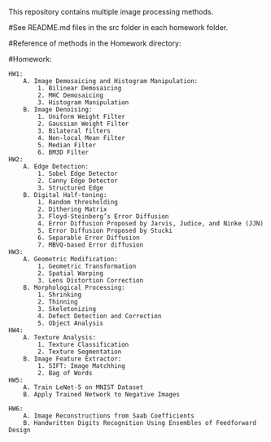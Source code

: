 This repository contains multiple image processing methods.

#See README.md files in the src folder in each homework folder.

#Reference of methods in the Homework directory: 

#Homework:

    HW1: 
        A. Image Demosaicing and Histogram Manipulation:
            1. Bilinear Demosaicing
            2. MHC Demosaicing
            3. Histogram Manipulation
        B. Image Denoising:
            1. Uniform Weight Filter
            2. Gaussian Weight Filter
            3. Bilateral filters
            4. Non-local Mean Filter
            5. Median Filter
            6. BM3D Filter
    HW2:
        A. Edge Detection: 
            1. Sobel Edge Detector
            2. Canny Edge Detector
            3. Structured Edge
        B. Digital Half-toning:
            1. Random thresholding
            2. Dithering Matrix
            3. Floyd-Steinberg’s Error Diffusion
            4. Error Diffusion Proposed by Jarvis, Judice, and Ninke (JJN)
            5. Error Diffusion Proposed by Stucki
            6. Separable Error Diffusion
            7. MBVQ-based Error diffusion
    HW3: 
        A. Geometric Modification:
            1. Geometric Transformation
            2. Spatial Warping
            3. Lens Distortion Correction
        B. Morphological Processing:
            1. Shrinking
            2. Thinning
            3. Skeletonizing
            4. Defect Detection and Correction
            5. Object Analysis
    HW4: 
        A. Texture Analysis:
            1. Texture Classification
            2. Texture Segmentation
        B. Image Feature Extractor:
            1. SIFT: Image Matchhing
            2. Bag of Words
    HW5: 
        A. Train LeNet-5 on MNIST Dataset
        B. Apply Trained Network to Negative Images

    HW6:
        A. Image Reconstructions from Saab Coefficients
        B. Handwritten Digits Recognition Using Ensembles of Feedforward Design
